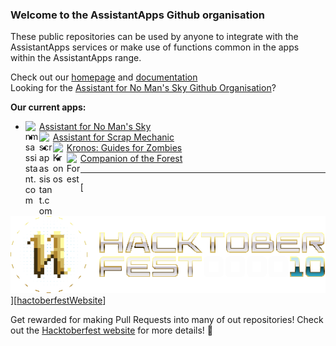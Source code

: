 ### Welcome to the AssistantApps Github organisation

These public repositories can be used by anyone to integrate with the AssistantApps services or make use of functions common in the apps within the AssistantApps range.

Check out our [homepage][website] and [documentation][docsWebsite] <br />
Looking for the [Assistant for No Man's Sky Github Organisation][assistantnmsGithub]?

**Our current apps:**
- [<img align="left" alt="nmsassistant.com" width="22px" src="https://cdn.assistantapps.com/v2/nms/assistantNMSx24.png" />Assistant for No Man's Sky][assistantnms]
- [<img align="left" alt="scrapassistant.com" width="22px" src="https://cdn.assistantapps.com/v2/sms/assistantSMSx24.png" />Assistant for Scrap Mechanic][assistantsms]
- [<img align="left" alt="Kronos" width="22px" src="https://cdn.assistantapps.com/icon/kronos.jpg" />Kronos: Guides for Zombies][assistantKronos]
- [<img align="left" alt="Forest" width="22px" src="https://cdn.assistantapps.com/icon/forest.jpg" />Companion of the Forest][assistantForest]


---

[![hacktoberfest logo](../img/hacktoberfest2023.svg)][[hactoberfestWebsite]]

Get rewarded for making Pull Requests into many of out repositories! Check out the [Hacktoberfest website][hactoberfestWebsite] for more details! 🥳

[website]: https://assistantapps.com?ref=AssistantAppsGithub
[docsWebsite]: https://docs.assistantapps.com?ref=AssistantAppsGithub
[assistantKronos]: https://play.google.com/store/apps/details?id=companion.kronosflutter&ref=AssistantAppsGithub
[assistantForest]: https://theforestmap.app
[assistantnms]: https://nmsassistant.com?ref=AssistantAppsGithub
[assistantsms]: https://scrapassistant.com?ref=AssistantAppsGithub
[assistantnmsGithub]: https://github.com/AssistantNMS?ref=AssistantAppsGithub
[hactoberfestWebsite]: https://hacktoberfest.com
